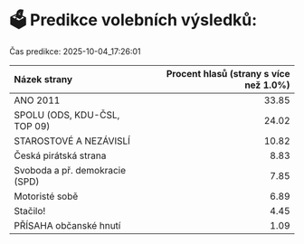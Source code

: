 # 🗳️ Predikce volebních výsledků:

Čas predikce: 2025-10-04_17:26:01

| Názek strany                   |   Procent hlasů (strany s více než 1.0%) |
|:-------------------------------|-----------------------------------------:|
| ANO 2011                       |                                    33.85 |
| SPOLU (ODS, KDU-ČSL, TOP 09)   |                                    24.02 |
| STAROSTOVÉ A NEZÁVISLÍ         |                                    10.82 |
| Česká pirátská strana          |                                     8.83 |
| Svoboda a př. demokracie (SPD) |                                     7.85 |
| Motoristé sobě                 |                                     6.89 |
| Stačilo!                       |                                     4.45 |
| PŘÍSAHA občanské hnutí         |                                     1.09 |